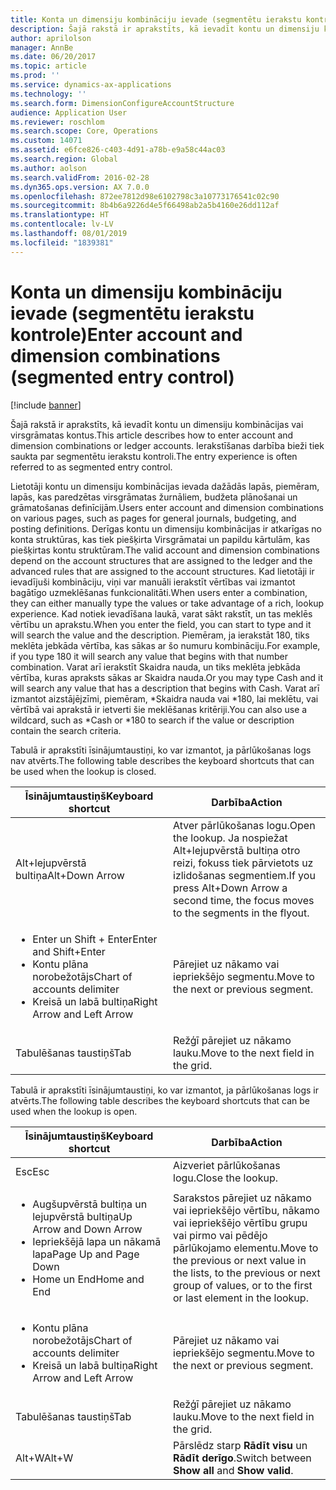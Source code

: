 ```yaml
---
title: Konta un dimensiju kombināciju ievade (segmentētu ierakstu kontrole)
description: Šajā rakstā ir aprakstīts, kā ievadīt kontu un dimensiju kombinācijas vai virsgrāmatas kontus. Ierakstīšanas darbība bieži tiek saukta par segmentētu ierakstu kontroli.
author: aprilolson
manager: AnnBe
ms.date: 06/20/2017
ms.topic: article
ms.prod: ''
ms.service: dynamics-ax-applications
ms.technology: ''
ms.search.form: DimensionConfigureAccountStructure
audience: Application User
ms.reviewer: roschlom
ms.search.scope: Core, Operations
ms.custom: 14071
ms.assetid: e6fce826-c403-4d91-a78b-e9a58c44ac03
ms.search.region: Global
ms.author: aolson
ms.search.validFrom: 2016-02-28
ms.dyn365.ops.version: AX 7.0.0
ms.openlocfilehash: 872ee7812d98e6102798c3a10773176541c02c90
ms.sourcegitcommit: 8b4b6a9226d4e5f66498ab2a5b4160e26dd112af
ms.translationtype: HT
ms.contentlocale: lv-LV
ms.lasthandoff: 08/01/2019
ms.locfileid: "1839381"
---
```

# <a name="enter-account-and-dimension-combinations-segmented-entry-control"></a><span data-ttu-id="bc79d-104">Konta un dimensiju kombināciju ievade (segmentētu ierakstu kontrole)</span><span class="sxs-lookup"><span data-stu-id="bc79d-104">Enter account and dimension combinations (segmented entry control)</span></span>

[!include [banner](../includes/banner.md)]

<span data-ttu-id="bc79d-105">Šajā rakstā ir aprakstīts, kā ievadīt kontu un dimensiju kombinācijas vai virsgrāmatas kontus.</span><span class="sxs-lookup"><span data-stu-id="bc79d-105">This article describes how to enter account and dimension combinations or ledger accounts.</span></span> <span data-ttu-id="bc79d-106">Ierakstīšanas darbība bieži tiek saukta par segmentētu ierakstu kontroli.</span><span class="sxs-lookup"><span data-stu-id="bc79d-106">The entry experience is often referred to as segmented entry control.</span></span>

<span data-ttu-id="bc79d-107">Lietotāji kontu un dimensiju kombinācijas ievada dažādās lapās, piemēram, lapās, kas paredzētas virsgrāmatas žurnāliem, budžeta plānošanai un grāmatošanas definīcijām.</span><span class="sxs-lookup"><span data-stu-id="bc79d-107">Users enter account and dimension combinations on various pages, such as pages for general journals, budgeting, and posting definitions.</span></span> <span data-ttu-id="bc79d-108">Derīgas kontu un dimensiju kombinācijas ir atkarīgas no konta struktūras, kas tiek piešķirta Virsgrāmatai un papildu kārtulām, kas piešķirtas kontu struktūram.</span><span class="sxs-lookup"><span data-stu-id="bc79d-108">The valid account and dimension combinations depend on the account structures that are assigned to the ledger and the advanced rules that are assigned to the account structures.</span></span> <span data-ttu-id="bc79d-109">Kad lietotāji ir ievadījuši kombināciju, viņi var manuāli ierakstīt vērtības vai izmantot bagātīgo uzmeklēšanas funkcionalitāti.</span><span class="sxs-lookup"><span data-stu-id="bc79d-109">When users enter a combination, they can either manually type the values or take advantage of a rich, lookup experience.</span></span> <span data-ttu-id="bc79d-110">Kad notiek ievadīšana laukā, varat sākt rakstīt, un tas meklēs vērtību un aprakstu.</span><span class="sxs-lookup"><span data-stu-id="bc79d-110">When you enter the field, you can start to type and it will search the value and the description.</span></span> <span data-ttu-id="bc79d-111">Piemēram, ja ierakstāt 180, tiks meklēta jebkāda vērtība, kas sākas ar šo numuru kombināciju.</span><span class="sxs-lookup"><span data-stu-id="bc79d-111">For example, if you type 180 it will search any value that begins with that number combination.</span></span> <span data-ttu-id="bc79d-112">Varat arī ierakstīt Skaidra nauda, un tiks meklēta jebkāda vērtība, kuras apraksts sākas ar Skaidra nauda.</span><span class="sxs-lookup"><span data-stu-id="bc79d-112">Or you may type Cash and it will search any value that has a description that begins with Cash.</span></span> <span data-ttu-id="bc79d-113">Varat arī izmantot aizstājējzīmi, piemēram, \*Skaidra nauda vai \*180, lai meklētu, vai vērtībā vai aprakstā ir ietverti šie meklēšanas kritēriji.</span><span class="sxs-lookup"><span data-stu-id="bc79d-113">You can also use a wildcard, such as \*Cash or \*180 to search if the value or description contain the search criteria.</span></span> 

<span data-ttu-id="bc79d-114">Tabulā ir aprakstīti īsinājumtaustiņi, ko var izmantot, ja pārlūkošanas logs nav atvērts.</span><span class="sxs-lookup"><span data-stu-id="bc79d-114">The following table describes the keyboard shortcuts that can be used when the lookup is closed.</span></span>

<table>
<colgroup>
<col width="50%" />
<col width="50%" />
</colgroup>
<thead>
<tr class="header">
<th><span data-ttu-id="bc79d-115">Īsinājumtaustiņš</span><span class="sxs-lookup"><span data-stu-id="bc79d-115">Keyboard shortcut</span></span></th>
<th><span data-ttu-id="bc79d-116">Darbība</span><span class="sxs-lookup"><span data-stu-id="bc79d-116">Action</span></span></th>
</tr>
</thead>
<tbody>
<tr class="odd">
<td><span data-ttu-id="bc79d-117">Alt+lejupvērstā bultiņa</span><span class="sxs-lookup"><span data-stu-id="bc79d-117">Alt+Down Arrow</span></span></td>
<td><span data-ttu-id="bc79d-118">Atver pārlūkošanas logu.</span><span class="sxs-lookup"><span data-stu-id="bc79d-118">Open the lookup.</span></span> <span data-ttu-id="bc79d-119">Ja nospiežat Alt+lejupvērstā bultiņa otro reizi, fokuss tiek pārvietots uz izlidošanas segmentiem.</span><span class="sxs-lookup"><span data-stu-id="bc79d-119">If you press Alt+Down Arrow a second time, the focus moves to the segments in the flyout.</span></span></td>
</tr>
<tr class="even">
<td><ul>
<li><span data-ttu-id="bc79d-120">Enter un Shift + Enter</span><span class="sxs-lookup"><span data-stu-id="bc79d-120">Enter and Shift+Enter</span></span></li>
<li><span data-ttu-id="bc79d-121">Kontu plāna norobežotājs</span><span class="sxs-lookup"><span data-stu-id="bc79d-121">Chart of accounts delimiter</span></span></li>
<li><span data-ttu-id="bc79d-122">Kreisā un labā bultiņa</span><span class="sxs-lookup"><span data-stu-id="bc79d-122">Right Arrow and Left Arrow</span></span></li>
</ul></td>
<td><span data-ttu-id="bc79d-123">Pārejiet uz nākamo vai iepriekšējo segmentu.</span><span class="sxs-lookup"><span data-stu-id="bc79d-123">Move to the next or previous segment.</span></span></td>
</tr>
<tr class="odd">
<td><span data-ttu-id="bc79d-124">Tabulēšanas taustiņš</span><span class="sxs-lookup"><span data-stu-id="bc79d-124">Tab</span></span></td>
<td><span data-ttu-id="bc79d-125">Režģī pārejiet uz nākamo lauku.</span><span class="sxs-lookup"><span data-stu-id="bc79d-125">Move to the next field in the grid.</span></span></td>
</tr>
</tbody>
</table>

<span data-ttu-id="bc79d-126">Tabulā ir aprakstīti īsinājumtaustiņi, ko var izmantot, ja pārlūkošanas logs ir atvērts.</span><span class="sxs-lookup"><span data-stu-id="bc79d-126">The following table describes the keyboard shortcuts that can be used when the lookup is open.</span></span>

<table>
<colgroup>
<col width="50%" />
<col width="50%" />
</colgroup>
<thead>
<tr class="header">
<th><span data-ttu-id="bc79d-127">Īsinājumtaustiņš</span><span class="sxs-lookup"><span data-stu-id="bc79d-127">Keyboard shortcut</span></span></th>
<th><span data-ttu-id="bc79d-128">Darbība</span><span class="sxs-lookup"><span data-stu-id="bc79d-128">Action</span></span></th>
</tr>
</thead>
<tbody>
<tr class="odd">
<td><span data-ttu-id="bc79d-129">Esc</span><span class="sxs-lookup"><span data-stu-id="bc79d-129">Esc</span></span></td>
<td><span data-ttu-id="bc79d-130">Aizveriet pārlūkošanas logu.</span><span class="sxs-lookup"><span data-stu-id="bc79d-130">Close the lookup.</span></span></td>
</tr>
<tr class="even">
<td><ul>
<li><span data-ttu-id="bc79d-131">Augšupvērstā bultiņa un lejupvērstā bultiņa</span><span class="sxs-lookup"><span data-stu-id="bc79d-131">Up Arrow and Down Arrow</span></span></li>
<li><span data-ttu-id="bc79d-132">Iepriekšējā lapa un nākamā lapa</span><span class="sxs-lookup"><span data-stu-id="bc79d-132">Page Up and Page Down</span></span></li>
<li><span data-ttu-id="bc79d-133">Home un End</span><span class="sxs-lookup"><span data-stu-id="bc79d-133">Home and End</span></span></li>
</ul></td>
<td><span data-ttu-id="bc79d-134">Sarakstos pārejiet uz nākamo vai iepriekšējo vērtību, nākamo vai iepriekšējo vērtību grupu vai pirmo vai pēdējo pārlūkojamo elementu.</span><span class="sxs-lookup"><span data-stu-id="bc79d-134">Move to the previous or next value in the lists, to the previous or next group of values, or to the first or last element in the lookup.</span></span></td>
</tr>
<tr class="odd">
<td><ul>
<li><span data-ttu-id="bc79d-135">Kontu plāna norobežotājs</span><span class="sxs-lookup"><span data-stu-id="bc79d-135">Chart of accounts delimiter</span></span></li>
<li><span data-ttu-id="bc79d-136">Kreisā un labā bultiņa</span><span class="sxs-lookup"><span data-stu-id="bc79d-136">Right Arrow and Left Arrow</span></span></li>
</ul></td>
<td><span data-ttu-id="bc79d-137">Pārejiet uz nākamo vai iepriekšējo segmentu.</span><span class="sxs-lookup"><span data-stu-id="bc79d-137">Move to the next or previous segment.</span></span></td>
</tr>
<tr class="even">
<td><span data-ttu-id="bc79d-138">Tabulēšanas taustiņš</span><span class="sxs-lookup"><span data-stu-id="bc79d-138">Tab</span></span></td>
<td><span data-ttu-id="bc79d-139">Režģī pārejiet uz nākamo lauku.</span><span class="sxs-lookup"><span data-stu-id="bc79d-139">Move to the next field in the grid.</span></span></td>
</tr>
<tr class="odd">
<td><span data-ttu-id="bc79d-140">Alt+W</span><span class="sxs-lookup"><span data-stu-id="bc79d-140">Alt+W</span></span></td>
<td><span data-ttu-id="bc79d-141">Pārslēdz starp <strong>Rādīt visu</strong> un <strong>Rādīt derīgo</strong>.</span><span class="sxs-lookup"><span data-stu-id="bc79d-141">Switch between <strong>Show all</strong> and <strong>Show valid</strong>.</span></span></td>
</tr>
</tbody>
</table>





